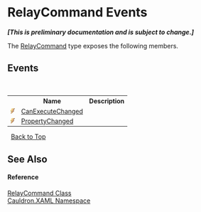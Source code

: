 # RelayCommand Events
 _**\[This is preliminary documentation and is subject to change.\]**_

The <a href="T_Cauldron_XAML_RelayCommand">RelayCommand</a> type exposes the following members.


## Events
&nbsp;<table><tr><th></th><th>Name</th><th>Description</th></tr><tr><td>![Public event](media/pubevent.gif "Public event")</td><td><a href="E_Cauldron_XAML_RelayCommand_CanExecuteChanged">CanExecuteChanged</a></td><td /></tr><tr><td>![Public event](media/pubevent.gif "Public event")</td><td><a href="E_Cauldron_XAML_RelayCommand_PropertyChanged">PropertyChanged</a></td><td /></tr></table>&nbsp;
<a href="#relaycommand-events">Back to Top</a>

## See Also


#### Reference
<a href="T_Cauldron_XAML_RelayCommand">RelayCommand Class</a><br /><a href="N_Cauldron_XAML">Cauldron.XAML Namespace</a><br />